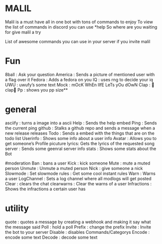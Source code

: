 # MALIL
Malil is a must have all in one bot with tons of commands to enjoy
To view the list of commands in discord you can use *help
So where are you waiting for give malil a try

List of awesome commands you can use in your server if you invite malil

# Fun
8ball : Ask your question
America : Sends a picture of mentioned user with a flag over it
Fedora : Adds a fedora on you
IQ : uses rng to decide your iq
UWU : uwufy’s some text
Mock : mOcK WhEn lIfE LeTs yOu dOwN
Clap : 👏clap👏
Pp : shows you pp size**


# general
asciify : turns a image into a ascii
Help : Sends the help embed
Ping : Sends the current ping
github : Stalks a github repo and sends a message when a new release releases
Todo : Sends a embed with the things that are on the todo list
Userinfo : Shows some info about a user
info
Avatar : Allows you to get someone’s Profile picuture
lyrics: Gets the lyrics of the requested song
server : Sends some geenral server info
stats : Shows some stats about the Bot


#moderation
Ban : bans a user
Kick : kick someone
Mute : mute a muted person
Unmute : Unmute a muted person
Nick : give someone a nick
Slowmode : Set slowmode
rules : Get some cool instant rules
Warn : Warns a user
LogChannel : Sets a log channel where all modlogs will get posted
Clear : clears the chat
clearwarns : Clear the warns of a user
Infractions : Shows the infractions a certain user has


# utility
quote : quotes a message by creating a webhook and making it say what the message said
Poll : hold a poll
Prefix : change the prefix
Invite : Invite the bot to your server
Disable : disables Commands/Categorys
Encode : encode some text
Decode : decode some text

